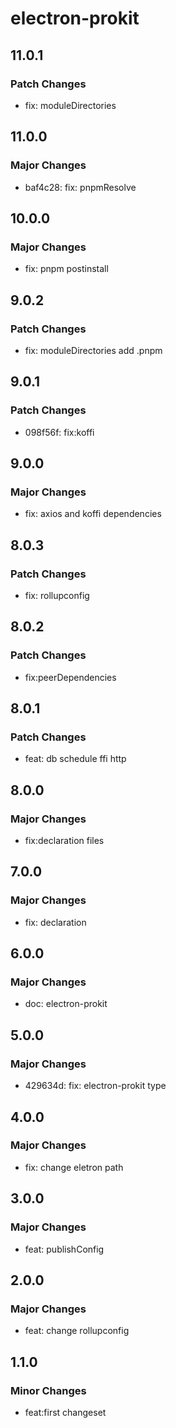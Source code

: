 # electron-prokit

## 11.0.1

### Patch Changes

- fix: moduleDirectories

## 11.0.0

### Major Changes

- baf4c28: fix: pnpmResolve

## 10.0.0

### Major Changes

- fix: pnpm postinstall

## 9.0.2

### Patch Changes

- fix: moduleDirectories add .pnpm

## 9.0.1

### Patch Changes

- 098f56f: fix:koffi

## 9.0.0

### Major Changes

- fix: axios and koffi dependencies

## 8.0.3

### Patch Changes

- fix: rollupconfig

## 8.0.2

### Patch Changes

- fix:peerDependencies

## 8.0.1

### Patch Changes

- feat: db schedule ffi http

## 8.0.0

### Major Changes

- fix:declaration files

## 7.0.0

### Major Changes

- fix: declaration

## 6.0.0

### Major Changes

- doc: electron-prokit

## 5.0.0

### Major Changes

- 429634d: fix: electron-prokit type

## 4.0.0

### Major Changes

- fix: change eletron path

## 3.0.0

### Major Changes

- feat: publishConfig

## 2.0.0

### Major Changes

- feat: change rollupconfig

## 1.1.0

### Minor Changes

- feat:first changeset
